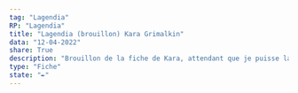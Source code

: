 ```yaml
---
tag: "Lagendia"
RP: "Lagendia"
title: "Lagendia (brouillon) Kara Grimalkin"
data: "12-04-2022"
share: True
description: "Brouillon de la fiche de Kara, attendant que je puisse la faire"
type: "Fiche"
state: "✒️"
---
```

